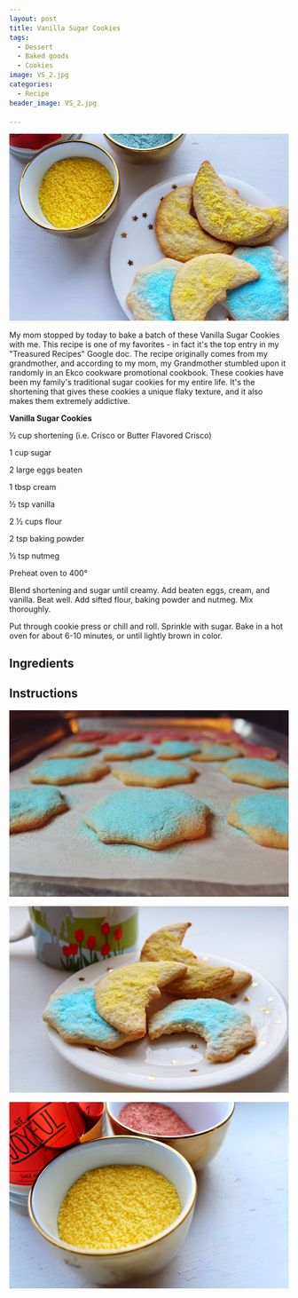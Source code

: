```yaml
---
layout: post
title: Vanilla Sugar Cookies
tags:
  - Dessert
  - Baked goods
  - Cookies
image: VS_2.jpg
categories:
  - Recipe
header_image: VS_2.jpg

---
```


![Image of Vanilla Sugar Cookies.](/upload/VS_2.jpg)

My mom stopped by today to bake a batch of these Vanilla Sugar Cookies with me. This recipe is one of my favorites - in fact it's the top entry in my "Treasured Recipes" Google doc. The recipe originally comes from my grandmother, and according to my mom, my Grandmother stumbled upon it randomly in an Ekco cookware promotional cookbook. These cookies have been my family's traditional sugar cookies for my entire life. It's the shortening that gives these cookies a unique flaky texture, and it also makes them extremely addictive.

**Vanilla Sugar Cookies**

  

½ cup shortening (i.e. Crisco or Butter Flavored Crisco)

1 cup sugar

2 large eggs beaten

1 tbsp cream

½ tsp vanilla

2 ½ cups flour

2 tsp baking powder

½ tsp nutmeg

  
  

Preheat oven to 400°

  
  

Blend shortening and sugar until creamy. Add beaten eggs, cream, and vanilla. Beat well. Add sifted flour, baking powder and nutmeg. Mix thoroughly.

  
  

Put through cookie press or chill and roll. Sprinkle with sugar. Bake in a hot oven for about 6-10 minutes, or until lightly brown in color.

## Ingredients



## Instructions







![Image of Vanilla Sugar Cookies.](/upload/VS_1.jpg)

![Image of Vanilla Sugar Cookies.](/upload/VS_3.jpg)

![Image of Vanilla Sugar Cookies.](/upload/Sugar_1.jpg)